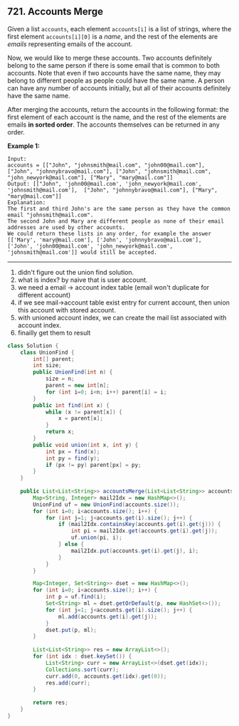 ## 721. Accounts Merge

Given a list `accounts`, each element `accounts[i]` is a list of strings, where the first element `accounts[i][0]` is a *name*, and the rest of the elements are *emails* representing emails of the account.

Now, we would like to merge these accounts. Two accounts definitely belong to the same person if there is some email that is common to both accounts. Note that even if two accounts have the same name, they may belong to different people as people could have the same name. A person can have any number of accounts initially, but all of their accounts definitely have the same name.

After merging the accounts, return the accounts in the following format: the first element of each account is the name, and the rest of the elements are emails **in sorted order**. The accounts themselves can be returned in any order.

**Example 1:**

```
Input: 
accounts = [["John", "johnsmith@mail.com", "john00@mail.com"], ["John", "johnnybravo@mail.com"], ["John", "johnsmith@mail.com", "john_newyork@mail.com"], ["Mary", "mary@mail.com"]]
Output: [["John", 'john00@mail.com', 'john_newyork@mail.com', 'johnsmith@mail.com'],  ["John", "johnnybravo@mail.com"], ["Mary", "mary@mail.com"]]
Explanation: 
The first and third John's are the same person as they have the common email "johnsmith@mail.com".
The second John and Mary are different people as none of their email addresses are used by other accounts.
We could return these lists in any order, for example the answer [['Mary', 'mary@mail.com'], ['John', 'johnnybravo@mail.com'], 
['John', 'john00@mail.com', 'john_newyork@mail.com', 'johnsmith@mail.com']] would still be accepted.
```

---

1. didn't figure out the union find solution.
2. what is index? by naive that is user account.
3. we need a email -> account index table (email won't duplicate for different account)
4. if we see mail->account table exist entry for current account, then union this account with stored account.
5. with unioned account index, we can create the mail list associated with account index.
6. finailly get them to result



```java
class Solution {
    class UnionFind {
        int[] parent;
        int size;
        public UnionFind(int n) {
            size = n;
            parent = new int[n];
            for (int i=0; i<n; i++) parent[i] = i;
        }
        public int find(int x) {
            while (x != parent[x]) {
                x = parent[x];
            }
            return x;
        }
        public void union(int x, int y) {
            int px = find(x);
            int py = find(y);
            if (px != py) parent[px] = py;
        }
    }
    
    public List<List<String>> accountsMerge(List<List<String>> accounts) {
        Map<String, Integer> mail2Idx = new HashMap<>();
        UnionFind uf = new UnionFind(accounts.size());
        for (int i=0; i<accounts.size(); i++) {
            for (int j=1; j<accounts.get(i).size(); j++) {
                if (mail2Idx.containsKey(accounts.get(i).get(j))) {
                    int pi = mail2Idx.get(accounts.get(i).get(j));
                    uf.union(pi, i);
                } else {
                    mail2Idx.put(accounts.get(i).get(j), i);
                }
            }
        }

        Map<Integer, Set<String>> dset = new HashMap<>();
        for (int i=0; i<accounts.size(); i++) {
            int p = uf.find(i);
            Set<String> ml = dset.getOrDefault(p, new HashSet<>());
            for (int j=1; j<accounts.get(i).size(); j++) {
                ml.add(accounts.get(i).get(j));    
            }
            dset.put(p, ml);
        }
        
        List<List<String>> res = new ArrayList<>();
        for (int idx : dset.keySet()) {
            List<String> curr = new ArrayList<>(dset.get(idx));
            Collections.sort(curr);
            curr.add(0, accounts.get(idx).get(0));
            res.add(curr);
        }
        
        return res;
    }
}
```

